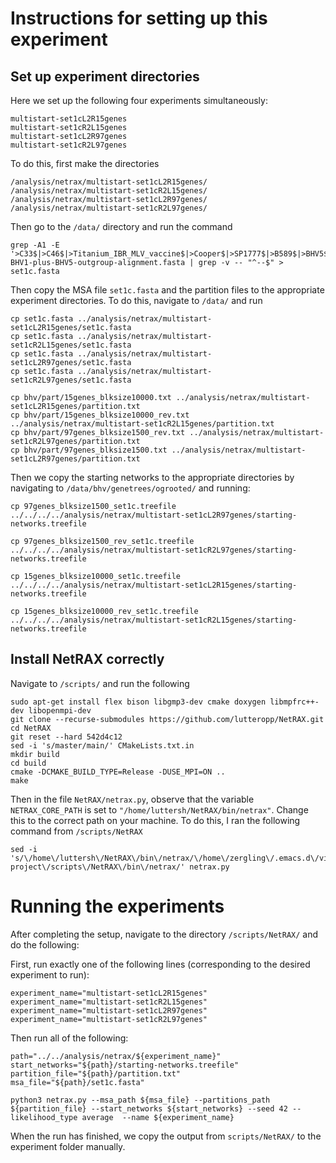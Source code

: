 # Instructions for setting up this experiment
## Set up experiment directories
Here we set up the following four experiments simultaneously:

```
multistart-set1cL2R15genes
multistart-set1cR2L15genes
multistart-set1cL2R97genes
multistart-set1cR2L97genes
```

To do this, first make the directories

```
/analysis/netrax/multistart-set1cL2R15genes/
/analysis/netrax/multistart-set1cR2L15genes/
/analysis/netrax/multistart-set1cL2R97genes/
/analysis/netrax/multistart-set1cR2L97genes/
```

Then go to the `/data/` directory and run the command

```
grep -A1 -E '>C33$|>C46$|>Titanium_IBR_MLV_vaccine$|>Cooper$|>SP1777$|>B589$|>BHV5$|>216_II$|>K22$' BHV1-plus-BHV5-outgroup-alignment.fasta | grep -v -- "^--$" > set1c.fasta
```

Then copy the MSA file `set1c.fasta` and the partition files to the appropriate experiment directories. To do this, navigate to `/data/` and run

```
cp set1c.fasta ../analysis/netrax/multistart-set1cL2R15genes/set1c.fasta
cp set1c.fasta ../analysis/netrax/multistart-set1cR2L15genes/set1c.fasta
cp set1c.fasta ../analysis/netrax/multistart-set1cL2R97genes/set1c.fasta
cp set1c.fasta ../analysis/netrax/multistart-set1cR2L97genes/set1c.fasta

cp bhv/part/15genes_blksize10000.txt ../analysis/netrax/multistart-set1cL2R15genes/partition.txt
cp bhv/part/15genes_blksize10000_rev.txt ../analysis/netrax/multistart-set1cR2L15genes/partition.txt
cp bhv/part/97genes_blksize1500_rev.txt ../analysis/netrax/multistart-set1cR2L97genes/partition.txt
cp bhv/part/97genes_blksize1500.txt ../analysis/netrax/multistart-set1cL2R97genes/partition.txt
```


Then we copy the starting networks to the appropriate directories by navigating
to `/data/bhv/genetrees/ogrooted/` and running:

```
cp 97genes_blksize1500_set1c.treefile ../../../../analysis/netrax/multistart-set1cL2R97genes/starting-networks.treefile

cp 97genes_blksize1500_rev_set1c.treefile ../../../../analysis/netrax/multistart-set1cR2L97genes/starting-networks.treefile

cp 15genes_blksize10000_set1c.treefile ../../../../analysis/netrax/multistart-set1cL2R15genes/starting-networks.treefile

cp 15genes_blksize10000_rev_set1c.treefile ../../../../analysis/netrax/multistart-set1cR2L15genes/starting-networks.treefile

```

## Install NetRAX correctly

Navigate to `/scripts/` and run the following

```
sudo apt-get install flex bison libgmp3-dev cmake doxygen libmpfrc++-dev libopenmpi-dev
git clone --recurse-submodules https://github.com/lutteropp/NetRAX.git
cd NetRAX
git reset --hard 542d4c12
sed -i 's/master/main/' CMakeLists.txt.in
mkdir build
cd build
cmake -DCMAKE_BUILD_TYPE=Release -DUSE_MPI=ON ..
make
```


Then in the file `NetRAX/netrax.py`, observe that the variable `NETRAX_CORE_PATH` is set to `"/home/luttersh/NetRAX/bin/netrax"`. Change this to the correct path on your machine. To do this, I ran the following command from `/scripts/NetRAX`

```
sed -i 's/\/home\/luttersh\/NetRAX\/bin\/netrax/\/home\/zergling\/.emacs.d\/virus-project\/scripts\/NetRAX\/bin\/netrax/' netrax.py
```

# Running the experiments
After completing the setup, navigate to the directory `/scripts/NetRAX/` and do the following: 

First, run exactly one of the following lines (corresponding to the desired experiment to run):

```
experiment_name="multistart-set1cL2R15genes"
experiment_name="multistart-set1cR2L15genes"
experiment_name="multistart-set1cL2R97genes"
experiment_name="multistart-set1cR2L97genes"
```

Then run all of the following:

```
path="../../analysis/netrax/${experiment_name}"
start_networks="${path}/starting-networks.treefile"
partition_file="${path}/partition.txt"
msa_file="${path}/set1c.fasta"

python3 netrax.py --msa_path ${msa_file} --partitions_path ${partition_file} --start_networks ${start_networks} --seed 42 --likelihood_type average  --name ${experiment_name}

```


When the run has finished, we copy the output from `scripts/NetRAX/` to the
experiment folder manually.

